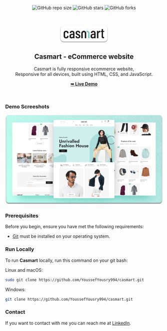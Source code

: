 <div align="center">
  
  ![GitHub repo size](https://img.shields.io/github/repo-size/YoussefYousry994/casmart)
  ![GitHub stars](https://img.shields.io/github/stars/YoussefYousry994/casmart?style=social)
  ![GitHub forks](https://img.shields.io/github/forks/YoussefYousry994/casmart?style=social)

  <br />
  <br />
  
  <img src="./readme-images/project-logo.png" />

  <h2 align="center">Casmart - eCommerce website</h2>

Casmart is fully responsive ecommerce website, <br />Responsive for all devices, built using HTML, CSS, and JavaScript.

<a href="https://youssefyousry994.github.io/casmart/"><strong>➥ Live Demo</strong></a>

</div>

<br />

### Demo Screeshots

![Casmart Desktop Demo](./readme-images/desktop.png "Desktop Demo")

### Prerequisites

Before you begin, ensure you have met the following requirements:

- [Git](https://git-scm.com/downloads "Download Git") must be installed on your operating system.

### Run Locally

To run **Casmart** locally, run this command on your git bash:

Linux and macOS:

```bash
sudo git clone https://github.com/YoussefYousry994/casmart.git
```

Windows:

```bash
git clone https://github.com/YoussefYousry994/casmart.git
```

### Contact

If you want to contact with me you can reach me at [LinkedIn](https://www.linkedin.com/in/youssefyousry94/).
